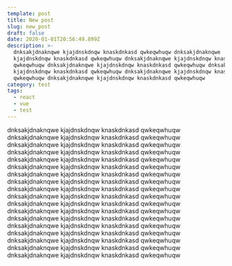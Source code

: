 ```yaml
---
template: post
title: New post
slug: new_post
draft: false
date: 2020-01-01T20:56:49.899Z
description: >-
  dnksakjdnaknqwe kjajdnskdnqw knaskdnkasd qwkeqwhuqw dnksakjdnaknqwe
  kjajdnskdnqw knaskdnkasd qwkeqwhuqw dnksakjdnaknqwe kjajdnskdnqw knaskdnkasd
  qwkeqwhuqw dnksakjdnaknqwe kjajdnskdnqw knaskdnkasd qwkeqwhuqw dnksakjdnaknqwe
  kjajdnskdnqw knaskdnkasd qwkeqwhuqw dnksakjdnaknqwe kjajdnskdnqw knaskdnkasd
  qwkeqwhuqw dnksakjdnaknqwe kjajdnskdnqw knaskdnkasd qwkeqwhuqw 
category: test
tags:
  - react
  - vue
  - test
---
```

dnksakjdnaknqwe kjajdnskdnqw knaskdnkasd qwkeqwhuqw dnksakjdnaknqwe kjajdnskdnqw knaskdnkasd qwkeqwhuqw dnksakjdnaknqwe kjajdnskdnqw knaskdnkasd qwkeqwhuqw dnksakjdnaknqwe kjajdnskdnqw knaskdnkasd qwkeqwhuqw dnksakjdnaknqwe kjajdnskdnqw knaskdnkasd qwkeqwhuqw dnksakjdnaknqwe kjajdnskdnqw knaskdnkasd qwkeqwhuqw dnksakjdnaknqwe kjajdnskdnqw knaskdnkasd qwkeqwhuqw dnksakjdnaknqwe kjajdnskdnqw knaskdnkasd qwkeqwhuqw dnksakjdnaknqwe kjajdnskdnqw knaskdnkasd qwkeqwhuqw dnksakjdnaknqwe kjajdnskdnqw knaskdnkasd qwkeqwhuqw dnksakjdnaknqwe kjajdnskdnqw knaskdnkasd qwkeqwhuqw dnksakjdnaknqwe kjajdnskdnqw knaskdnkasd qwkeqwhuqw dnksakjdnaknqwe kjajdnskdnqw knaskdnkasd qwkeqwhuqw dnksakjdnaknqwe kjajdnskdnqw knaskdnkasd qwkeqwhuqw dnksakjdnaknqwe kjajdnskdnqw knaskdnkasd qwkeqwhuqw dnksakjdnaknqwe kjajdnskdnqw knaskdnkasd qwkeqwhuqw dnksakjdnaknqwe kjajdnskdnqw knaskdnkasd qwkeqwhuqw dnksakjdnaknqwe kjajdnskdnqw knaskdnkasd qwkeqwhuqw

